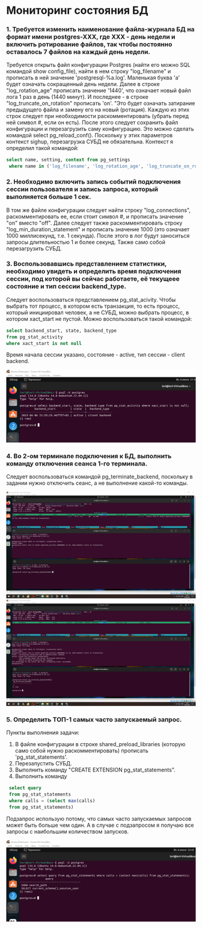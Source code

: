 # Мониторинг состояния БД

### 1. Требуется изменить наименование файла-журнала БД на формат имени postgres-XXX, где ХХХ - день недели и включить ротирование файлов, так чтобы постоянно оставалось 7 файлов на каждый день недели.

Требуется открыть файл конфигурации Postgres (найти его можно SQL командой show config_file), найти в нем строку "log_filename" и прописать в ней значение 'postgresql-%a.log'. Маленькая буква 'a' будет означать сокращенный день недели. Далее в строке "log_rotation_age" прописать значение '1440', что означает новый файл лога 1 раз в день (1440 минут). И последнее - в строке "log_truncate_on_rotation" прописать 'on'. "Это будет означать затирание предыдущего файла и замену его на новый (ротация). Каждую из этих строк следует при необходимости раскомментировать (убрать перед ней символ #, если он есть). 
После этого следует сохранить файл конфигурации и перезагрузить саму конфигурацию. Это можно сделать командой select pg_reload_conf(). Поскольку у этих параметров контекст sighup, перезагрузка СУБД не обязательна.
Контекст я определил такой командой:
```sql
select name, setting, context from pg_settings
 where name in ('log_filename', 'log_rotation_age', 'log_truncate_on_rotation')
 ```

### 2. Необходимо включить запись событий подключения сессии пользователя и запись запроса, который выполняется больше 1 сек.

В том же файле конфигурации следует найти строку "log_connections", раскомментировать ее, если стоит символ #, и прописать значение "on" вместо "off". Далее следует также раскомментировать строку "log_min_duration_statement" и прописать значение 1000 (это означает 1000 миллисекунд, т.е. 1 секунда). После этого в лог будут заноситься запросы длительностью 1 и более секунд. Также само собой перезагрузить СУБД.

### 3. Воспользовавшись представлением статистики, необходимо увидеть и определить время подключения сессии, под которой вы сейчас работаете, её текущеее состояние и тип сессии backend_type.

Следует воспользоваться представлением pg_stat_acivity.  Чтобы выбрать тот процесс, в котором есть транзакция, то есть процесс, который инициировал человек, а не СУБД, можно выбрать процесс, в котором xact_start не пустой. Можно воспользоваться такой командой:

```sql
select backend_start, state, backend_type
from pg_stat_activity
where xact_start is not null 
```

Время начала сессии указано, состояние - active, тип сессии - client backend.

![pg_stat_acivity](https://github.com/INRI03/monitoring_bd/blob/main/01.png)

### 4. Во 2-ом терминале подключения к БД, выполнить команду отключения сеанса 1-го терминала.

Следует воспользоваться командой pg_terminate_backend, поскольку в задании нужно отключить сеанс, а не выполнение какой-то команды.

![02](https://github.com/INRI03/monitoring_bd/blob/main/02.png)
![03](https://github.com/INRI03/monitoring_bd/blob/main/03.png)

### 5. Определить ТОП-1 самых часто запускаемый запрос.

Пункты выполнения задачи:
1. В файле конфигурации в строке shared_preload_libraries (которую само собой нужно раскомментировать) прописать 'pg_stat_statements'.
2. Перезапустить СУБД.
3. Выполнить команду "CREATE EXTENSION pg_stat_statements".
4. Выполнить команду
```sql
 select query
 from pg_stat_statements
 where calls = (select max(calls)
 from pg_stat_statements)
 ```
  
 Подзапрос использую потому, что самых часто запускаемых запросов может быть больше чем один. А в случае с подзапросом я получаю все запросы с наибольшим количеством запусков.
  
 ![04](https://github.com/INRI03/monitoring_bd/blob/main/04.png)
